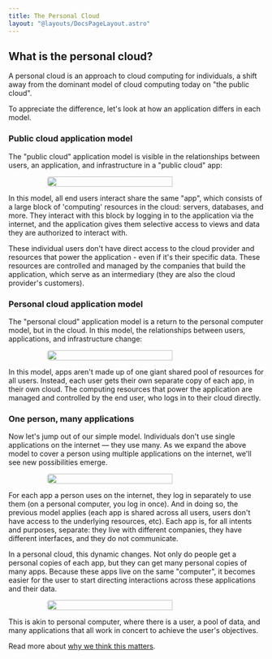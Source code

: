 ```yaml
---
title: The Personal Cloud
layout: "@layouts/DocsPageLayout.astro"
---
```


## What is the personal cloud?

A personal cloud is an approach to cloud computing for individuals, a shift away from the dominant model of cloud computing today on "the public cloud".

To appreciate the difference, let's look at how an application differs in each model.

### Public cloud application model

The "public cloud" application model is visible in the relationships between users, an application, and infrastructure in a "public cloud" app:

<div style="display:flex; justify-content: center;"><img style="border-radius: 5px; width: 70%; max-width: 500px;" src="/docs-assets/learn/public-cloud.svg"/> </div>

In this model, all end users interact share the same "app", which consists of a large block of 'computing' resources in the cloud: servers, databases, and more. They interact with this block by logging in to the application via the internet, and the application gives them selective access to views and data they are authorized to interact with. 

These individual users don't have direct access to the cloud provider and resources that power the application - even if it's their specific data. These resources are controlled and managed by the companies that build the application, which serve as an intermediary (they are also the cloud provider's customers).

### Personal cloud application model

The "personal cloud" application model is a return to the personal computer model, but in the cloud. In this model, the relationships between users, applications, and infrastructure change:

<div style="display:flex; justify-content: center;"><img style="border-radius: 5px; width: 70%; max-width: 500px;" src="/docs-assets/learn/personal-cloud.svg"/> </div>

In this model, apps aren't made up of one giant shared pool of resources for all users. Instead, each user gets their own separate copy of each app, in their own cloud. The computing resources that power the application are managed and controlled by the end user, who logs in to their cloud directly.

### One person, many applications

Now let's jump out of our simple model. Individuals don't use single applications on the internet — they use many. As we expand the above model to cover a person using multiple applications on the internet, we'll see new possibilities emerge. 

<div style="display:flex; justify-content: center;"><img style="border-radius: 5px; width: 70%; max-width: 500px;" src="/docs-assets/learn/multi-public.svg"/> </div>

For each app a person uses on the internet, they log in separately to use them (on a personal computer, you log in once). And in doing so, the previous model applies (each app is shared across all users, users don't have access to the underlying resources, etc). Each app is, for all intents and purposes, separate: they live with different companies, they have different interfaces, and they do not communicate. 

In a personal cloud, this dynamic changes. Not only do people get a personal copies of each app, but they can get many personal copies of many apps. Because these apps live on the same "computer", it becomes easier for the user to start directing interactions across these applications and their data. 

<div style="display:flex; justify-content: center;"><img style="border-radius: 5px; width: 70%; max-width: 500px;" src="/docs-assets/learn/multi-personal.svg"/> </div>

This is akin to personal computer, where there is a user, a pool of data, and many applications that all work in concert to achieve the user's objectives.

Read more about [why we think this matters](/docs/en/learn/pc-why).